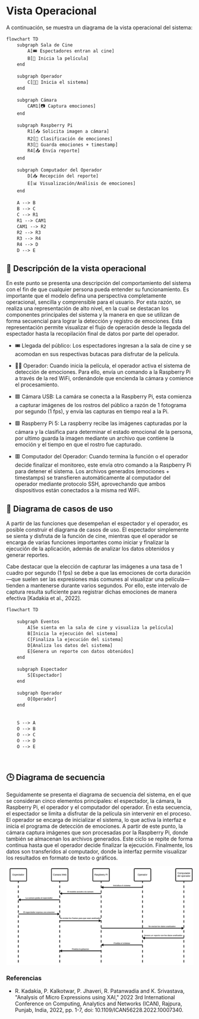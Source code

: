 # Vista Operacional
A continuación, se muestra un diagrama de la vista operacional del sistema:

```mermaid
flowchart TD
    subgraph Sala de Cine
        A[🎟️ Espectadores entran al cine]
        B[🎥 Inicia la película]
    end

    subgraph Operador
        C[🧑‍💻 Inicia el sistema]
    end

    subgraph Cámara
        CAM1[📷 Captura emociones]
    end

    subgraph Raspberry Pi
        R1[📥 Solicita imagen a cámara]
        R2[🧠 Clasificación de emociones]
        R3[💾 Guarda emociones + timestamp]
        R4[📤 Envía reporte]
    end

    subgraph Computador del Operador
        D[📥 Recepción del reporte]
        E[📊 Visualización/Análisis de emociones]
    end

    A --> B
    B --> C
    C --> R1
    R1 --> CAM1
    CAM1 --> R2
    R2 --> R3
    R3 --> R4
    R4 --> D
    D --> E

```

## 🧩 Descripción de la vista operacional
En este punto se presenta una descripción del comportamiento del sistema con el fin de que cualquier persona pueda entender su funcionamiento. Es importante que el modelo defina una perspectiva completamente operacional, sencilla y comprensible para el usuario. Por esta razón, se realiza una representación de alto nivel, en la cual se destacan los componentes principales del sistema y la manera en que se utilizan de forma secuencial para lograr la detección y registro de emociones. Esta representación permite visualizar el flujo de operación desde la llegada del espectador hasta la recopilación final de datos por parte del operador.

- 🎟️ Llegada del público: Los espectadores ingresan a la sala de cine y se acomodan en sus respectivas butacas para disfrutar de la película.

- 🧑‍💻 Operador: Cuando inicia la película, el operador activa el sistema de detección de emociones. Para ello, envía un comando a la Raspberry Pi a través de la red WiFi, ordenándole que encienda la cámara y comience el procesamiento.

- 🟦 Cámara USB: La camára se conecta a la Raspberry Pi, esta comienza a capturar imágenes de los rostros del público a razón de 1 fotograma por segundo (1 fps), y envía las capturas en tiempo real a la Pi.

- 🟩 Raspberry Pi 5: La raspberry recibe las imágenes capturadas por la cámara y la clasifica para determinar el estado emocional de la persona, por ultimo guarda la imagen mediante un archivo que contiene la emoción y el tiempo en que el rostro fue capturado.

- 🟥 Computador del Operador: Cuando termina la función o el operador decide finalizar el monitoreo, este envía otro comando a la Raspberry Pi para detener el sistema. Los archivos generados (emociones + timestamps) se transfieren automáticamente al computador del operador mediante protocolo SSH, aprovechando que ambos dispositivos están conectados a la misma red WiFi.

## 🎯 Diagrama de casos de uso
A partir de las funciones que desempeñan el espectador y el operador, es posible construir el diagrama de casos de uso. El espectador simplemente se sienta y disfruta de la función de cine, mientras que el operador se encarga de varias funciones importantes como iniciar y finalizar la ejecución de la aplicación, además de analizar los datos obtenidos y generar reportes.

Cabe destacar que la elección de capturar las imágenes a una tasa de 1 cuadro por segundo (1 fps) se debe a que las emociones de corta duración —que suelen ser las expresiones más comunes al visualizar una película— tienden a mantenerse durante varios segundos. Por ello, este intervalo de captura resulta suficiente para registrar dichas emociones de manera efectiva [Kadakia et al., 2022].

```mermaid
flowchart TD

    subgraph Eventos
        A[Se sienta en la sala de cine y visualiza la película]
        B[Inicia la ejecución del sistema]
        C[Finaliza la ejecución del sistema]
        D[Analiza los datos del sistema]
        E[Genera un reporte con datos obtenidos]
    end

    subgraph Espectador
        S[Espectador]
    end

    subgraph Operador
        O[Operador]
    end


    S --> A
    O --> B
    O --> C
    O --> D
    O --> E



```

## 🕒 Diagrama de secuencia
Seguidamente se presenta el diagrama de secuencia del sistema, en el que se consideran cinco elementos principales: el espectador, la cámara, la Raspberry Pi, el operador y el computador del operador. En esta secuencia, el espectador se limita a disfrutar de la película sin intervenir en el proceso. El operador se encarga de inicializar el sistema, lo que activa la interfaz e inicia el programa de detección de emociones. A partir de este punto, la cámara captura imágenes que son procesadas por la Raspberry Pi, donde también se almacenan los archivos generados. Este ciclo se repite de forma continua hasta que el operador decide finalizar la ejecución. Finalmente, los datos son transferidos al computador, donde la interfaz permite visualizar los resultados en formato de texto o gráficos.

<p align="center">
  <img src="../imag/secuencia.jfif"  width="800"/>
</p>

### Referencias
- R. Kadakia, P. Kalkotwar, P. Jhaveri, R. Patanwadia and K. Srivastava, "Analysis of Micro Expressions using XAI," 2022 3rd International Conference on Computing, Analytics and Networks (ICAN), Rajpura, Punjab, India, 2022, pp. 1-7, doi: 10.1109/ICAN56228.2022.10007340.
